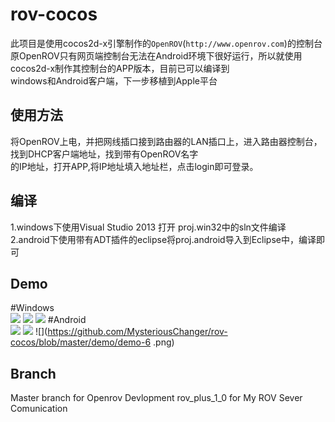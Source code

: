 rov-cocos
=====
此项目是使用cocos2d-x引擎制作的`OpenROV`(`http://www.openrov.com`)的控制台<BR>
原OpenROV只有网页端控制台无法在Android环境下很好运行，所以就使用cocos2d-x制作其控制台的APP版本，目前已可以编译到<BR>
windows和Android客户端，下一步移植到Apple平台<BR>

使用方法
--------------
将OpenROV上电，并把网线插口接到路由器的LAN插口上，进入路由器控制台，找到DHCP客户端地址，找到带有OpenROV名字<BR>
的IP地址，打开APP,将IP地址填入地址栏，点击login即可登录。

编译
------
1.windows下使用Visual Studio 2013 打开 proj.win32中的sln文件编译
2.android下使用带有ADT插件的eclipse将proj.android导入到Eclipse中，编译即可

Demo
-----
#Windows<BR>
![](https://github.com/MysteriousChanger/rov-cocos/blob/master/demo/demo-1.png)
![](https://github.com/MysteriousChanger/rov-cocos/blob/master/demo/demo-2.png)
![](https://github.com/MysteriousChanger/rov-cocos/blob/master/demo/demo-3.png)
#Android<BR>
![](https://github.com/MysteriousChanger/rov-cocos/blob/master/demo/demo-4.png)
![](https://github.com/MysteriousChanger/rov-cocos/blob/master/demo/demo-5.png)
![](https://github.com/MysteriousChanger/rov-cocos/blob/master/demo/demo-6 .png)

Branch
--------
Master branch for Openrov Devlopment
rov_plus_1_0 for My ROV Sever Comunication
